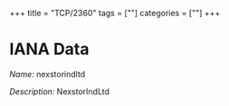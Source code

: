 +++
title = "TCP/2360"
tags = [""]
categories = [""]
+++

# IANA Data

_Name:_ nexstorindltd

_Description:_ NexstorIndLtd

